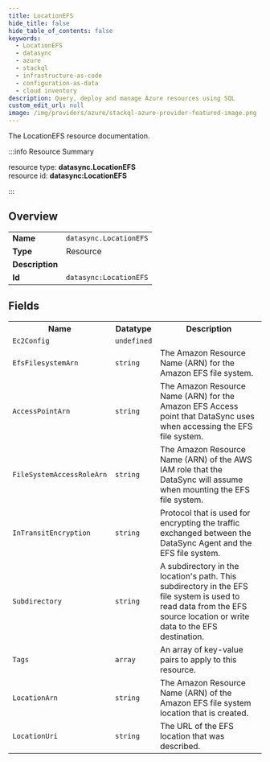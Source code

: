 ```yaml
---
title: LocationEFS
hide_title: false
hide_table_of_contents: false
keywords:
  - LocationEFS
  - datasync
  - azure
  - stackql
  - infrastructure-as-code
  - configuration-as-data
  - cloud inventory
description: Query, deploy and manage Azure resources using SQL
custom_edit_url: null
image: /img/providers/azure/stackql-azure-provider-featured-image.png
---
```

The LocationEFS resource documentation.

:::info Resource Summary

<div class="row">
<div class="providerDocColumn">
<span>resource type:&nbsp;<b>datasync.LocationEFS</b></span><br />
<span>resource id:&nbsp;<b>datasync:LocationEFS</b></span><br />
</div>
</div>

:::

## Overview
<table><tbody>
<tr><td><b>Name</b></td><td><code>datasync.LocationEFS</code></td></tr>
<tr><td><b>Type</b></td><td>Resource</td></tr>
<tr><td><b>Description</b></td><td></td></tr>
<tr><td><b>Id</b></td><td><code>datasync:LocationEFS</code></td></tr>
</tbody></table>

## Fields
<table><tbody>
<tr><th>Name</th><th>Datatype</th><th>Description</th></tr>
<tr><td><code>Ec2Config</code></td><td><code>undefined</code></td><td></td></tr><tr><td><code>EfsFilesystemArn</code></td><td><code>string</code></td><td>The Amazon Resource Name (ARN) for the Amazon EFS file system.</td></tr><tr><td><code>AccessPointArn</code></td><td><code>string</code></td><td>The Amazon Resource Name (ARN) for the Amazon EFS Access point that DataSync uses when accessing the EFS file system.</td></tr><tr><td><code>FileSystemAccessRoleArn</code></td><td><code>string</code></td><td>The Amazon Resource Name (ARN) of the AWS IAM role that the DataSync will assume when mounting the EFS file system.</td></tr><tr><td><code>InTransitEncryption</code></td><td><code>string</code></td><td>Protocol that is used for encrypting the traffic exchanged between the DataSync Agent and the EFS file system.</td></tr><tr><td><code>Subdirectory</code></td><td><code>string</code></td><td>A subdirectory in the location's path. This subdirectory in the EFS file system is used to read data from the EFS source location or write data to the EFS destination.</td></tr><tr><td><code>Tags</code></td><td><code>array</code></td><td>An array of key-value pairs to apply to this resource.</td></tr><tr><td><code>LocationArn</code></td><td><code>string</code></td><td>The Amazon Resource Name (ARN) of the Amazon EFS file system location that is created.</td></tr><tr><td><code>LocationUri</code></td><td><code>string</code></td><td>The URL of the EFS location that was described.</td></tr>
</tbody></table>